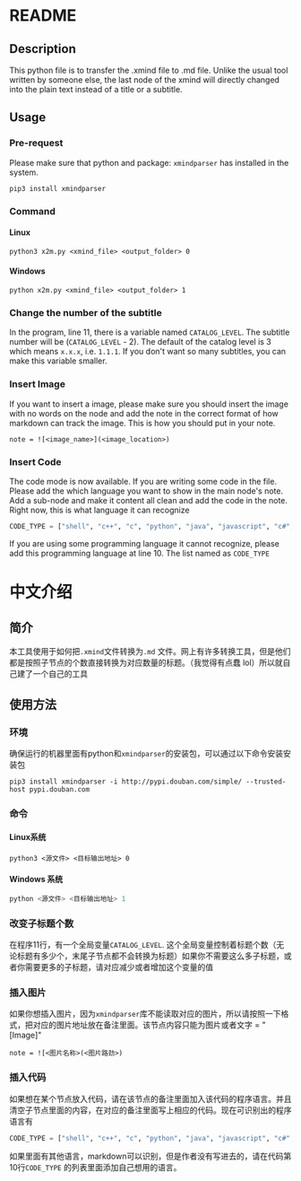 # README

## Description

This python file is to transfer the .xmind file to .md file. Unlike the usual tool written by someone else, the last node of the xmind will directly changed into the plain text instead of a title or a subtitle. 

## Usage

### Pre-request
Please make sure that python and package: `xmindparser` has installed in the system. 

```shell
pip3 install xmindparser
```

### Command

#### Linux

```shell
python3 x2m.py <xmind_file> <output_folder> 0
```

 #### Windows

```power
python x2m.py <xmind_file> <output_folder> 1
```

### Change the number of the subtitle

In the program, line 11, there is a variable named `CATALOG_LEVEL`. The subtitle number will be (`CATALOG_LEVEL` - 2). The default of the catalog level is 3 which means `x.x.x`, i.e. `1.1.1`. If you don't want so many subtitles, you can make this variable smaller.

### Insert Image

If you want to insert a image, please make sure you should insert the image with no words on the node and add the note in the correct format of how markdown can track the image. This is how you should put in your note.

```shell
note = ![<image_name>](<image_location>)
```

### Insert Code

The code mode is now available. If you are writing some code in the file. Please add the which language you want to show in the main node's note. Add a sub-node and make it content all clean and add the code in the note. Right now, this is what language it can recognize

```python
CODE_TYPE = ["shell", "c++", "c", "python", "java", "javascript", "c#", "html", "css", "javascript", "php"]
```

If you are using some programming language it cannot recognize, please add this programming language at line 10. The list named as `CODE_TYPE`



# 中文介绍

## 简介

本工具使用于如何把`.xmind`文件转换为`.md` 文件。网上有许多转换工具，但是他们都是按照子节点的个数直接转换为对应数量的标题。（我觉得有点蠢 lol）所以就自己建了一个自己的工具

## 使用方法

### 环境
确保运行的机器里面有python和`xmindparser`的安装包，可以通过以下命令安装安装包

```shell
pip3 install xmindparser -i http://pypi.douban.com/simple/ --trusted-host pypi.douban.com
```

### 命令

#### Linux系统

```shell
python3 <源文件> <目标输出地址> 0
```

#### Windows 系统

```powershell
python <源文件> <目标输出地址> 1
```

### 改变子标题个数

在程序11行，有一个全局变量`CATALOG_LEVEL`. 这个全局变量控制着标题个数（无论标题有多少个，末尾子节点都不会转换为标题）如果你不需要这么多子标题，或者你需要更多的子标题，请对应减少或者增加这个变量的值

### 插入图片

如果你想插入图片，因为`xmindparser`库不能读取对应的图片，所以请按照一下格式，把对应的图片地址放在备注里面。该节点内容只能为图片或者文字 = "[Image]"

```
note = ![<图片名称>(<图片路劲>)
```

### 插入代码

如果想在某个节点放入代码，请在该节点的备注里面加入该代码的程序语言。并且清空子节点里面的内容，在对应的备注里面写上相应的代码。现在可识别出的程序语言有

```python
CODE_TYPE = ["shell", "c++", "c", "python", "java", "javascript", "c#", "html", "css", "javascript", "php"]
```

如果里面有其他语言，markdown可以识别，但是作者没有写进去的，请在代码第10行`CODE_TYPE` 的列表里面添加自己想用的语言。
